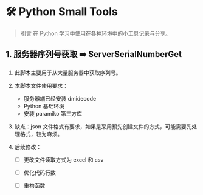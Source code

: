 # 🛠 Python Small Tools

> 引言
> 在 Python 学习中使用在各种环境中的小工具记录与分享。


## 1. 服务器序列号获取 ➡️ ServerSerialNumberGet

1. 此脚本主要用于从大量服务器中获取序列号。
2. 本脚本文件使用要求：

    * 服务器端已经安装 dmidecode
    * Python 基础环境
    * 安装 paramiko 第三方库
  
3. 缺点：json 文件格式有要求，如果是采用预先创建文件的方式，可能需要先处理格式，较为麻烦。
4. 后续修改：

    - [ ] 更改文件读取方式为 excel 和 csv
    - [ ] 优化代码行数
    - [ ] 重构函数





